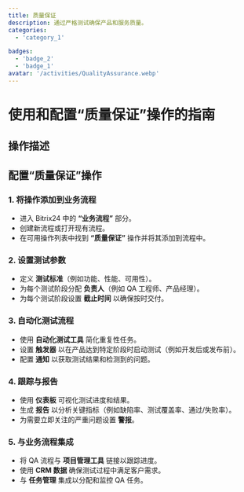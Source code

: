 ```yaml
---
title: 质量保证
description: 通过严格测试确保产品和服务质量。
categories:
  - 'category_1'

badges:
  - 'badge_2'
  - 'badge_1'
avatar: '/activities/QualityAssurance.webp'
---
```

# 使用和配置“质量保证”操作的指南

## 操作描述

## **配置“质量保证”操作**

### 1. 将操作添加到业务流程
- 进入 Bitrix24 中的 **“业务流程”** 部分。
- 创建新流程或打开现有流程。
- 在可用操作列表中找到 **“质量保证”** 操作并将其添加到流程中。

### 2. 设置测试参数
- 定义 **测试标准**（例如功能、性能、可用性）。
- 为每个测试阶段分配 **负责人**（例如 QA 工程师、产品经理）。
- 为每个测试阶段设置 **截止时间** 以确保按时交付。

### 3. 自动化测试流程
- 使用 **自动化测试工具** 简化重复性任务。
- 设置 **触发器** 以在产品达到特定阶段时启动测试（例如开发后或发布前）。
- 配置 **通知** 以获取测试结果和检测到的问题。

### 4. 跟踪与报告
- 使用 **仪表板** 可视化测试进度和结果。
- 生成 **报告** 以分析关键指标（例如缺陷率、测试覆盖率、通过/失败率）。
- 为需要立即关注的严重问题设置 **警报**。

### 5. 与业务流程集成
- 将 QA 流程与 **项目管理工具** 链接以跟踪进度。
- 使用 **CRM 数据** 确保测试过程中满足客户需求。
- 与 **任务管理** 集成以分配和监控 QA 任务。